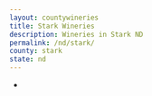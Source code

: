 ```yaml
---
layout: countywineries
title: Stark Wineries
description: Wineries in Stark ND
permalink: /nd/stark/
county: stark
state: nd
---
```

-
